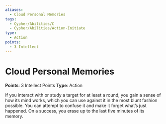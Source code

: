 ```yaml
---
aliases:
  - Cloud Personal Memories
tags:
  - Cypher/Abilities/C
  - Cypher/Abilities/Action-Initiate
type:
  - Action
points:
  - 3 Intellect
---
```


# Cloud Personal Memories

**Points**: 3 Intellect Points
**Type**: Action

If you interact with or study a target for at least a round, you gain a sense of how its mind works, which you can use against it in the most blunt fashion possible. You can attempt to confuse it and make it forget what’s just happened. On a success, you erase up to the last five minutes of its memory.
